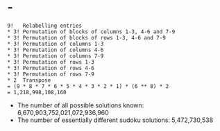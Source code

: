 # -

```
9!   Relabelling entries
* 3! Permutation of blocks of columns 1-3, 4-6 and 7-9
* 3! Permutation of blocks of rows 1-3, 4-6 and 7-9
* 3! Permutation of columns 1-3
* 3! Permutation of columns 4-6
* 3! Permutation of columns 7-9
* 3! Permutation of rows 1-3
* 3! Permutation of rows 4-6
* 3! Permutation of rows 7-9
* 2  Transpose
= (9 * 8 * 7 * 6 * 5 * 4 * 3 * 2 * 1) * (6 ** 8) * 2
= 1,218,998,108,160
```

- The number of all possible solutions known: 6,670,903,752,021,072,936,960
- The number of essentially different sudoku solutions: 5,472,730,538